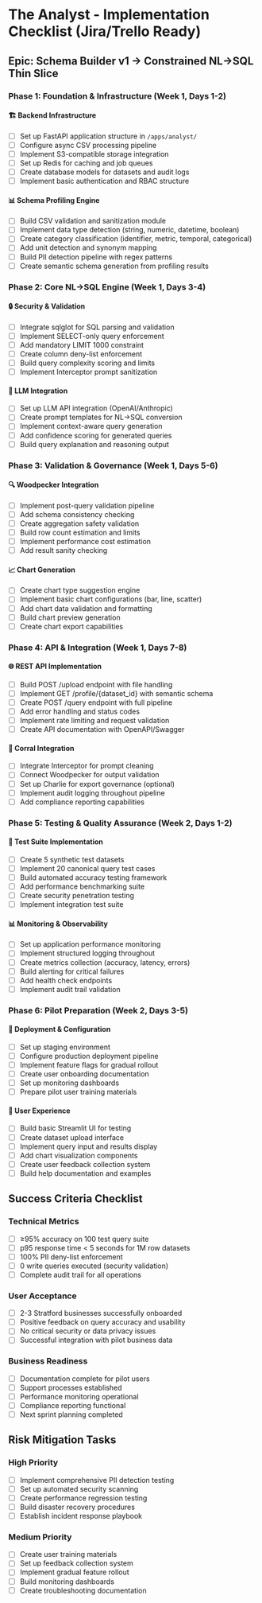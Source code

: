 # The Analyst - Implementation Checklist (Jira/Trello Ready)

## Epic: Schema Builder v1 → Constrained NL→SQL Thin Slice

### Phase 1: Foundation & Infrastructure (Week 1, Days 1-2)

#### 🏗️ Backend Infrastructure
- [ ] Set up FastAPI application structure in `/apps/analyst/`
- [ ] Configure async CSV processing pipeline
- [ ] Implement S3-compatible storage integration
- [ ] Set up Redis for caching and job queues
- [ ] Create database models for datasets and audit logs
- [ ] Implement basic authentication and RBAC structure

#### 📊 Schema Profiling Engine
- [ ] Build CSV validation and sanitization module
- [ ] Implement data type detection (string, numeric, datetime, boolean)
- [ ] Create category classification (identifier, metric, temporal, categorical)
- [ ] Add unit detection and synonym mapping
- [ ] Build PII detection pipeline with regex patterns
- [ ] Create semantic schema generation from profiling results

### Phase 2: Core NL→SQL Engine (Week 1, Days 3-4)

#### 🔒 Security & Validation
- [ ] Integrate sqlglot for SQL parsing and validation
- [ ] Implement SELECT-only query enforcement
- [ ] Add mandatory LIMIT 1000 constraint
- [ ] Create column deny-list enforcement
- [ ] Build query complexity scoring and limits
- [ ] Implement Interceptor prompt sanitization

#### 🤖 LLM Integration
- [ ] Set up LLM API integration (OpenAI/Anthropic)
- [ ] Create prompt templates for NL→SQL conversion
- [ ] Implement context-aware query generation
- [ ] Add confidence scoring for generated queries
- [ ] Build query explanation and reasoning output

### Phase 3: Validation & Governance (Week 1, Days 5-6)

#### 🔍 Woodpecker Integration
- [ ] Implement post-query validation pipeline
- [ ] Add schema consistency checking
- [ ] Create aggregation safety validation
- [ ] Build row count estimation and limits
- [ ] Implement performance cost estimation
- [ ] Add result sanity checking

#### 📈 Chart Generation
- [ ] Create chart type suggestion engine
- [ ] Implement basic chart configurations (bar, line, scatter)
- [ ] Add chart data validation and formatting
- [ ] Build chart preview generation
- [ ] Create chart export capabilities

### Phase 4: API & Integration (Week 1, Days 7-8)

#### 🌐 REST API Implementation
- [ ] Build POST /upload endpoint with file handling
- [ ] Implement GET /profile/{dataset_id} with semantic schema
- [ ] Create POST /query endpoint with full pipeline
- [ ] Add error handling and status codes
- [ ] Implement rate limiting and request validation
- [ ] Create API documentation with OpenAPI/Swagger

#### 🔗 Corral Integration
- [ ] Integrate Interceptor for prompt cleaning
- [ ] Connect Woodpecker for output validation
- [ ] Set up Charlie for export governance (optional)
- [ ] Implement audit logging throughout pipeline
- [ ] Add compliance reporting capabilities

### Phase 5: Testing & Quality Assurance (Week 2, Days 1-2)

#### 🧪 Test Suite Implementation
- [ ] Create 5 synthetic test datasets
- [ ] Implement 20 canonical query test cases
- [ ] Build automated accuracy testing framework
- [ ] Add performance benchmarking suite
- [ ] Create security penetration testing
- [ ] Implement integration test suite

#### 📊 Monitoring & Observability
- [ ] Set up application performance monitoring
- [ ] Implement structured logging throughout
- [ ] Create metrics collection (accuracy, latency, errors)
- [ ] Build alerting for critical failures
- [ ] Add health check endpoints
- [ ] Implement audit trail validation

### Phase 6: Pilot Preparation (Week 2, Days 3-5)

#### 🚀 Deployment & Configuration
- [ ] Set up staging environment
- [ ] Configure production deployment pipeline
- [ ] Implement feature flags for gradual rollout
- [ ] Create user onboarding documentation
- [ ] Set up monitoring dashboards
- [ ] Prepare pilot user training materials

#### 👥 User Experience
- [ ] Build basic Streamlit UI for testing
- [ ] Create dataset upload interface
- [ ] Implement query input and results display
- [ ] Add chart visualization components
- [ ] Create user feedback collection system
- [ ] Build help documentation and examples

## Success Criteria Checklist

### Technical Metrics
- [ ] ≥95% accuracy on 100 test query suite
- [ ] p95 response time < 5 seconds for 1M row datasets
- [ ] 100% PII deny-list enforcement
- [ ] 0 write queries executed (security validation)
- [ ] Complete audit trail for all operations

### User Acceptance
- [ ] 2-3 Stratford businesses successfully onboarded
- [ ] Positive feedback on query accuracy and usability
- [ ] No critical security or data privacy issues
- [ ] Successful integration with pilot business data

### Business Readiness
- [ ] Documentation complete for pilot users
- [ ] Support processes established
- [ ] Performance monitoring operational
- [ ] Compliance reporting functional
- [ ] Next sprint planning completed

## Risk Mitigation Tasks

### High Priority
- [ ] Implement comprehensive PII detection testing
- [ ] Set up automated security scanning
- [ ] Create performance regression testing
- [ ] Build disaster recovery procedures
- [ ] Establish incident response playbook

### Medium Priority  
- [ ] Create user training materials
- [ ] Set up feedback collection system
- [ ] Implement gradual feature rollout
- [ ] Build monitoring dashboards
- [ ] Create troubleshooting documentation